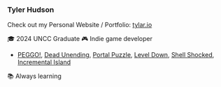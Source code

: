 ### Tyler Hudson

Check out my Personal Website / Portfolio: [tylar.io](https://tylar.io)

🎓 2024 UNCC Graduate
🎮 Indie game developer
   - [PEGGO!](https://store.steampowered.com/app/1684820/PEGGO/), [Dead Unending](https://store.steampowered.com/app/2236240/Dead_Unending/), [Portal Puzzle](https://store.steampowered.com/app/2611630/Portal_Puzzle/), [Level Down](https://store.steampowered.com/app/2966910/Stellar_Leap/), [Shell Shocked](https://teamcrabby.itch.io/shellshocked), [Incremental Island](https://store.steampowered.com/app/2847980/Incremental_Island/)

📚 Always learning



<!--
**Tylario/Tylario** is a ✨ _special_ ✨ repository because its `README.md` (this file) appears on your GitHub profile.

Here are some ideas to get you started:

- 🔭 I’m currently working on ...
- 🌱 I’m currently learning ...
- 👯 I’m looking to collaborate on ...
- 🤔 I’m looking for help with ...
- 💬 Ask me about ...
- 📫 How to reach me: ...
- 😄 Pronouns: ...
- ⚡ Fun fact: ...
-->
